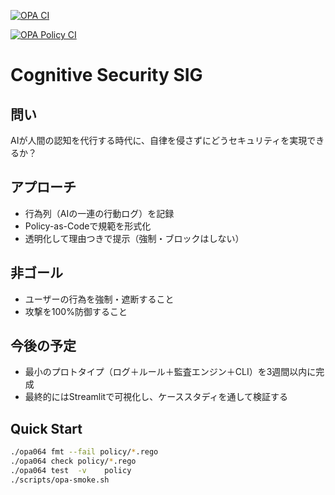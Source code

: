 [![OPA CI](https://github.com/amishuto/cognitive-security-sig/actions/workflows/opa-ci.yml/badge.svg)](https://github.com/amishuto/cognitive-security-sig/actions/workflows/opa-ci.yml)

[![OPA Policy CI](https://github.com/amishuto/cognitive-security-sig/actions/workflows/opa-ci.yml/badge.svg)](https://github.com/amishuto/cognitive-security-sig/actions/workflows/opa-ci.yml)
# Cognitive Security SIG

## 問い
AIが人間の認知を代行する時代に、自律を侵さずにどうセキュリティを実現できるか？

## アプローチ
- 行為列（AIの一連の行動ログ）を記録
- Policy-as-Codeで規範を形式化
- 透明化して理由つきで提示（強制・ブロックはしない）

## 非ゴール
- ユーザーの行為を強制・遮断すること
- 攻撃を100%防御すること

## 今後の予定
- 最小のプロトタイプ（ログ＋ルール＋監査エンジン＋CLI）を3週間以内に完成
- 最終的にはStreamlitで可視化し、ケーススタディを通して検証する


<!-- PR dry-run: 2025-09-20T13:09:30Z -->

## Quick Start

```bash
./opa064 fmt --fail policy/*.rego
./opa064 check policy/*.rego
./opa064 test  -v    policy
./scripts/opa-smoke.sh
```
